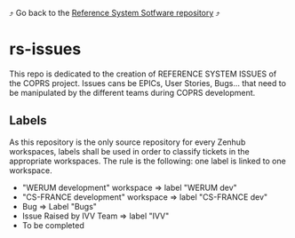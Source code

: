 :arrow_heading_up: Go back to the [Reference System Sotfware repository](https://github.com/COPRS/reference-system-software) :arrow_heading_up:  
# rs-issues

This repo is dedicated to the creation of REFERENCE SYSTEM ISSUES of the COPRS project.
Issues cans be EPICs, User Stories, Bugs... that need to be manipulated by the different teams during COPRS development.

## Labels
As this repository is the only source repository for every Zenhub workspaces, labels shall be used in order to classify tickets in the appropriate workspaces. The rule is the following: one label is linked to one workspace.
* "WERUM development" workspace => label "WERUM dev"
* "CS-FRANCE development" workspace => label "CS-FRANCE dev"
* Bug =>   Label "Bugs"
* Issue Raised by IVV Team => label "IVV" 
* To be completed
